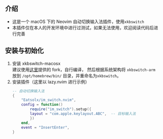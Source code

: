 ## 介绍
- 这是一个 macOS 下的 Neovim 自动切换输入法插件，使用`xkbswitch`
- 本插件仅在本人的开发环境中进行过测试，如果无法使用，欢迎阅读代码后进行完善

## 安装与初始化
1.  安装 xkbswitch-macosx  
    建议使用[这里](https://github.com/xiehuc/xkbswitch-macosx)提供的 fork，自行编译，
    然后根据系统架构将 `xkbswitch-arm` 放到 `/opt/homebrew/bin/` 目录，并重命名为`xkbswitch`。
2.  安装插件（这里以 lazy.nvim 进行示例）
    ```LUA
    -- 自动切换输入法
    {
        "Eatsolx/im_switch.nvim",
        config = function()
            require("im_switch").setup({
            layout = "com.apple.keylayout.ABC",  -- 目标输入法
            })
        end,
        event = "InsertEnter",
    }
    ```
